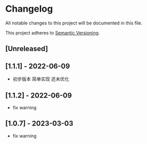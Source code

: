 # Changelog

All notable changes to this project will be documented in this file.

This project adheres to [Semantic Versioning](https://semver.org).

<!--
Note: In this file, do not use the hard wrap in the middle of a sentence for compatibility with GitHub comment style markdown rendering.
-->

## [Unreleased]

## [1.1.1] - 2022-06-09

- 初步版本 简单实现 还未优化

## [1.1.2] - 2022-06-09

- fix warning 

## [1.0.7] - 2023-03-03

- fix warning 